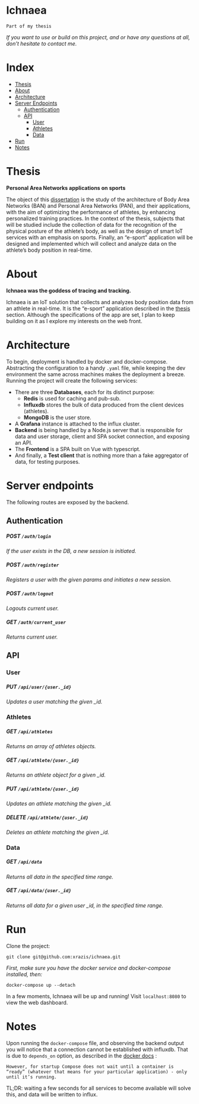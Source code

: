 # Ichnaea

`Part of my thesis`

*If you want to use or build on this project, and or have any questions at all, don’t hesitate to contact me.*

# Index

- [Thesis](#thesis)
- [About](#about)
- [Architecture](#architecture)
- [Server Endpoints](#server-endpoints)
    - [Authentication](#authentication)
    - [API](#api)
        - [User](#user)
        - [Athletes](#athletes)
        - [Data](#data)
- [Run](#run)
- [Notes](#notes)

# Thesis

**Personal Area Networks applications on sports**

The object of
this [dissertation](‘https://docs.google.com/document/d/1zNubZOa3iGul6aKc-KWD4Afp0-QCcN0imnfrWFr1nv8/edit?usp=sharing‘)
is the study of the architecture of Body Area Networks (BAN) and Personal Area Networks (PAN), and their applications,
with the aim of optimizing the performance of athletes, by enhancing personalized training practices. In the context of
the thesis, subjects that will be studied include the collection of data for the recognition of the physical posture of
the athlete’s body, as well as the design of smart IoT services with an emphasis on sports. Finally, an “e-sport”
application will be designed and implemented which will collect and analyze data on the athlete’s body position in
real-time.

# About

**Ichnaea was the goddess of tracing and tracking.**

Ichnaea is an IoT solution that collects and analyzes body position data from an athlete in real-time. It is the
“e-sport” application described in the [thesis](#thesis) section. Although the specifications of the app are set, I plan
to keep building on it as I explore my interests on the web front.

# Architecture

To begin, deployment is handled by docker and docker-compose. Abstracting the configuration to a handy `.yaml` file,
while keeping the dev environment the same across machines makes the deployment a breeze. Running the project will
create the following services:

- There are three **Databases**, each for its distinct purpose:
    - **Redis** is used for caching and pub-sub.
    - **Influxdb** stores the bulk of data produced from the client devices (athletes).
    - **MongoDB** is the user store.
- A **Grafana** instance is attached to the influx cluster.
- **Backend** is being handled by a Node.js server that is responsible for data and user storage, client and SPA socket
  connection, and exposing an API.
- The **Frontend** is a SPA built on Vue with typescript.
- And finally, a **Test client** that is nothing more than a fake aggregator of data, for testing purposes.

# Server endpoints

The following routes are exposed by the backend.

## Authentication

##### POST `/auth/login`

*If the user exists in the DB, a new session is initiated.*

##### POST `/auth/register`

*Registers a user with the given params and initiates a new session.*

##### POST `/auth/logout`

*Logouts current user.*

##### GET `/auth/current_user`

*Returns current user.*

## API

### User

##### PUT `/api/user/{user._id}`

*Updates a user matching the given _id.*

### Athletes

##### GET `/api/athletes`

*Returns an array of athletes objects.*

##### GET `/api/athlete/{user._id}`

*Returns an athlete object for a given _id.*

##### PUT `/api/athlete/{user._id}`

*Updates an athlete matching the given _id.*

##### DELETE `/api/athlete/{user._id}`

*Deletes an athlete matching the given _id.*

### Data

##### GET `/api/data`

*Returns all data in the specified time range.*

##### GET `/api/data/{user._id}`

*Returns all data for a given user _id, in the specified time range.*

# Run

Clone the project:

    git clone git@github.com:xrazis/ichnaea.git

_First, make sure you have the docker service and docker-compose installed, then:_

    docker-compose up --detach

In a few moments, Ichnaea will be up and running! Visit `localhost:8080` to view the web dashboard.

# Notes

Upon running the `docker-compose` file, and observing the backend output you will notice that a connection cannot be
established with influxdb. That is due to `depends_on` option, as described in
the [docker docs](‘https://docs.docker.com/compose/startup-order/‘) :

    However, for startup Compose does not wait until a container is “ready” (whatever that means for your particular application) - only until it’s running.

TL;DR: waiting a few seconds for all services to become available will solve this, and data will be written to influx. 